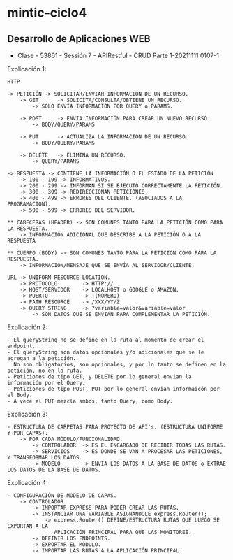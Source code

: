 # mintic-ciclo4
## Desarrollo de Aplicaciones WEB

- Clase - 53861 - Sessión 7 - APIRestful - CRUD Parte 1-20211111 0107-1

Explicación 1:

    HTTP
    
    -> PETICIÓN -> SOLICITAR/ENVIAR INFORMACIÓN DE UN RECURSO.
        -> GET      -> SOLICITA/CONSULTA/OBTIENE UN RECURSO.
            -> SOLO ENVÍA INFORMACIÓN POR QUERY o PARAMS.

        -> POST     -> ENVIA INFORMACIÓN PARA CREAR UN NUEVO RECURSO.
            -> BODY/QUERY/PARAMS

        -> PUT      -> ACTUALIZA LA INFORMACIÓN DE UN RECURSO.
            -> BODY/QUERY/PARAMS

        -> DELETE   -> ELIMINA UN RECURSO.
            -> QUERY/PARAMS
    
    -> RESPUESTA -> CONTIENE LA INFORMACIÓN O EL ESTADO DE LA PETICIÓN
        -> 100 - 199 -> INFORMATIVOS.
        -> 200 - 299 -> INFORMAN SI SE EJECUTÓ CORRECTAMENTE LA PETICIÓN.
        -> 300 - 399 -> REDIRECCIONAN PETICIONES.
        -> 400 - 499 -> ERRORES DEL CLIENTE. (ASOCIADOS A LA PROGRAMACIÓN).
        -> 500 - 599 -> ERRORES DEL SERVIDOR.

    ** CABECERAS (HEADER) -> SON COMUNES TANTO PARA LA PETICIÓN COMO PARA LA RESPUESTA.
        -> INFORMACIÓN ADICIONAL QUE DESCRIBE A LA PETICIÓN O A LA RESPUESTA

    ** CUERPO (BODY) -> SON COMUNES TANTO PARA LA PETICIÓN COMO PARA LA RESPUESTA.
        -> INFORMACIÓN/MENSAJE QUE SE ENVÍA AL SERVIDOR/CLIENTE.

    URL -> UNIFORM RESOURCE LOCATION.
        -> PROTOCOLO        -> HTTP://
        -> HOST/SERVIDOR    -> LOCALHOST o GOOGLE o AMAZON.
        -> PUERTO           -> :(NÚMERO)
        -> PATH RESOURCE    -> /XXX/YY/Z
        -> QUERY STRING     -> ?variable=valor&variable=valor
            -> SON DATOS QUE SE ENVIAN PARA COMPLEMENTAR LA PETICIÓN.

Explicación 2:

    - El queryString no se define en la ruta al momento de crear el endpoint.
    - El queryString son datos opcionales y/o adicionales que se le agregan a la petición.  
      No son obligatorios, son opcionales, y por lo tanto se definen en la petición, no en la ruta.
    - Peticiones de tipo GET, y DELETE por lo general envian la información por el Query.
    - Peticiones de tipo POST, PUT por lo general envian informaicón por el Body.
    - A vece el PUT mezcla ambos, tanto Query, como Body.  

Explicación 3:

    - ESTRUCTURA DE CARPETAS PARA PROYECTO DE API's. (ESTRUCTURA UNIFORME Y POR CAPAS).
        -> POR CADA MÓDULO/FUNCIONALIDAD.
            -> CONTROLADOR  -> ES EL ENCARGADO DE RECIBIR TODAS LAS RUTAS.
            -> SERVICIOS    -> ES DONDE SE VAN A PROCESAR LAS PETICIONES, Y TRANSFORMAR LOS DATOS.
            -> MODELO       -> ENVIA LOS DATOS A LA BASE DE DATOS o EXTRAE LOS DATOS DE LA BASE DE DATOS.

Explicación 4:

    - CONFIGURACIÓN DE MODELO DE CAPAS.
        -> CONTROLADOR
            -> IMPORTAR EXPRESS PARA PODER CREAR LAS RUTAS.
            -> INSTANCIAR UNA VARIABLE ASIGNANDOLE express.Router();
                -> express.Router() DEFINE/ESTRUCTURA RUTAS QUE LUEGO SE EXPORTAN A LA 
                   APLICACIÓN PRINCIPAL PARA QUE LAS MONITOREÉ.  
            -> DEFINIR LOS ENDPOINTS.
            -> EXPORTAR EL MÓDULO.
            -> IMPORTAR LAS RUTAS A LA APLICACIÓN PRINCIPAL.


            
